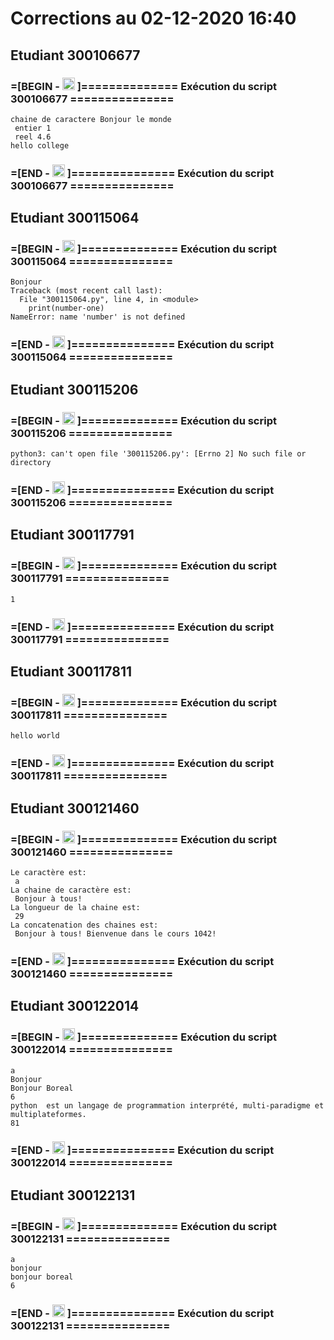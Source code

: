 # Corrections au 02-12-2020 16:40

## Etudiant 300106677 
###  =[BEGIN - <image src='https://avatars0.githubusercontent.com/u/71027895?s=460&v=4' width=20 height=20></image> ]============== Exécution du script 300106677 =============== 
```
chaine de caractere Bonjour le monde
 entier 1
 reel 4.6
hello college
```
###  =[END - <image src='https://avatars0.githubusercontent.com/u/71027895?s=460&v=4' width=20 height=20></image> ]=============== Exécution du script 300106677 =============== 
## Etudiant 300115064 
###  =[BEGIN - <image src='https://avatars0.githubusercontent.com/u/72874987?s=460&v=4' width=20 height=20></image> ]============== Exécution du script 300115064 =============== 
```
Bonjour
Traceback (most recent call last):
  File "300115064.py", line 4, in <module>
    print(number-one)
NameError: name 'number' is not defined
```
###  =[END - <image src='https://avatars0.githubusercontent.com/u/72874987?s=460&v=4' width=20 height=20></image> ]=============== Exécution du script 300115064 =============== 
## Etudiant 300115206 
###  =[BEGIN - <image src='https://avatars0.githubusercontent.com/u/73952068?s=460&v=4' width=20 height=20></image> ]============== Exécution du script 300115206 =============== 
```
python3: can't open file '300115206.py': [Errno 2] No such file or directory
```
###  =[END - <image src='https://avatars0.githubusercontent.com/u/73952068?s=460&v=4' width=20 height=20></image> ]=============== Exécution du script 300115206 =============== 
## Etudiant 300117791 
###  =[BEGIN - <image src='https://avatars0.githubusercontent.com/u/73952191?s=460&v=4' width=20 height=20></image> ]============== Exécution du script 300117791 =============== 
```
1
```
###  =[END - <image src='https://avatars0.githubusercontent.com/u/73952191?s=460&v=4' width=20 height=20></image> ]=============== Exécution du script 300117791 =============== 
## Etudiant 300117811 
###  =[BEGIN - <image src='https://avatars0.githubusercontent.com/u/71027809?s=460&v=4' width=20 height=20></image> ]============== Exécution du script 300117811 =============== 
```
hello world
```
###  =[END - <image src='https://avatars0.githubusercontent.com/u/71027809?s=460&v=4' width=20 height=20></image> ]=============== Exécution du script 300117811 =============== 
## Etudiant 300121460 
###  =[BEGIN - <image src='https://avatars0.githubusercontent.com/u/71027883?s=460&v=4' width=20 height=20></image> ]============== Exécution du script 300121460 =============== 
```
Le caractère est:
 a
La chaine de caractère est:
 Bonjour à tous!
La longueur de la chaine est:
 29
La concatenation des chaines est:
 Bonjour à tous! Bienvenue dans le cours 1042!
```
###  =[END - <image src='https://avatars0.githubusercontent.com/u/71027883?s=460&v=4' width=20 height=20></image> ]=============== Exécution du script 300121460 =============== 
## Etudiant 300122014 
###  =[BEGIN - <image src='https://avatars0.githubusercontent.com/u/71392439?s=460&v=4' width=20 height=20></image> ]============== Exécution du script 300122014 =============== 
```
a
Bonjour
Bonjour Boreal
6
python  est un langage de programmation interprété, multi-paradigme et multiplateformes.
81
```
###  =[END - <image src='https://avatars0.githubusercontent.com/u/71392439?s=460&v=4' width=20 height=20></image> ]=============== Exécution du script 300122014 =============== 
## Etudiant 300122131 
###  =[BEGIN - <image src='https://avatars0.githubusercontent.com/u/71394111?s=460&v=4' width=20 height=20></image> ]============== Exécution du script 300122131 =============== 
```
a
bonjour
bonjour boreal
6
```
###  =[END - <image src='https://avatars0.githubusercontent.com/u/71394111?s=460&v=4' width=20 height=20></image> ]=============== Exécution du script 300122131 =============== 
